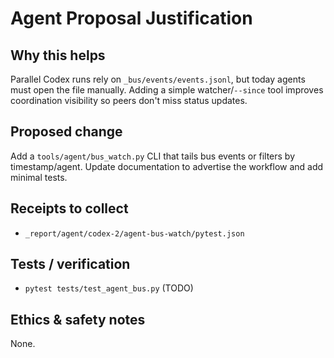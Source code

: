 # Agent Proposal Justification

## Why this helps
Parallel Codex runs rely on `_bus/events/events.jsonl`, but today agents must open the file manually. Adding a simple watcher/`--since` tool improves coordination visibility so peers don't miss status updates.

## Proposed change
Add a `tools/agent/bus_watch.py` CLI that tails bus events or filters by timestamp/agent. Update documentation to advertise the workflow and add minimal tests.

## Receipts to collect
- `_report/agent/codex-2/agent-bus-watch/pytest.json`

## Tests / verification
- `pytest tests/test_agent_bus.py` (TODO)

## Ethics & safety notes
None.

